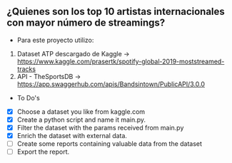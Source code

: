 ## ¿Quienes son los top 10 artistas internacionales con mayor número de streamings?

- Para este proyecto utilizo:

1. Dataset ATP descargado de Kaggle -> https://www.kaggle.com/prasertk/spotify-global-2019-moststreamed-tracks
2. API - TheSportsDB -> https://app.swaggerhub.com/apis/Bandsintown/PublicAPI/3.0.0

- To Do's

- [x] Choose a dataset you like from kaggle.com
- [x] Create a python script and name it main.py. 
- [x] Filter the dataset with the params received from main.py
- [x] Enrich the dataset with external data.
- [ ] Create some reports containing valuable data from the dataset
- [ ] Export the report.
